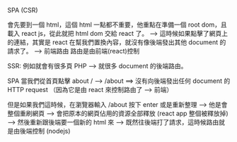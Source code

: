 SPA (CSR)

會先要到一個 html，這個 html 一點都不重要，他重點在準備一個 root dom，且載入 react js，從此就把 html dom 交給 react 了。 --> 這時候如果點擊了網頁上的連結，其實是 react 在幫我們置換內容，就沒有像後端發出其他 document 的請求了。 --> 前端路由 路由是由前端(react)控制

SSR: 例如就會有很多頁 PHP --> 就很多 document 的後端路由。

SPA 當我們從首頁點擊 about / --> /about ==> 沒有向後端發出任何 document 的 HTTP request （因為它是由 react 來控制路由了 --> 前端）

但是如果我們這時候，在瀏覽器輸入 /about 按下 enter 或是重新整理 --> 他是會整個重刷網頁 --> 會把原本的網頁佔用的資源全部釋放 (react app 整個被釋放掉) --> 然後重新跟後端要一個新的 html 來 --> 既然往後端打了請求，這時候路由就是由後端控制 (nodejs)
